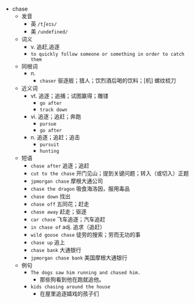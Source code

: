- chase
  - 发音
    - 英 `/tʃeɪs/`
    - 美 `/undefined/`
  - 词义
    - v. 追赶,追逐
    - `to quickly follow someone or something in order to catch them`
  - 同根词
    - n.
      - `chaser` 驱逐舰；猎人；饮烈酒后喝的饮料；[机] 螺纹梳刀
  - 近义词
    - vt. 追逐；追捕；试图赢得；雕镂
      - `go after`
      - `track down`
    - vi. 追逐；追赶；奔跑
      - `pursue`
      - `go after`
    - n. 追逐；追赶；追击
      - `pursuit`
      - `hunting`
  - 短语
    - `chase after` 追逐；追赶 
    - `cut to the chase` 开门见山；提到关键问题；转入（或切入）正题 
    - `jpmorgan chase` 摩根大通公司 
    - `chase the dragon` 吸食海洛因，服用毒品 
    - `chase down` 找出 
    - `chase off` 五同花；赶走 
    - `chase away` 赶走；驱逐 
    - `car chase` 飞车追逐；汽车追赶 
    - `in chase of` adj. 追求（追赶） 
    - `wild goose chase` 徒劳的搜索；劳而无功的事 
    - `chase up` 追上 
    - `chase bank` 大通银行 
    - `jpmorgan chase bank` 美国摩根大通银行 
  - 例句
    - `The dogs saw him running and chased him.`
      - 那些狗看到他在跑就追他。
    - `kids chasing around the house`
      - 在屋里追逐嬉戏的孩子们

